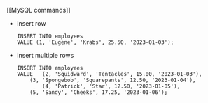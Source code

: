 [[MySQL commands]]

- insert row
	```mySQL
	INSERT INTO employees
	VALUE (1, 'Eugene', 'Krabs', 25.50, '2023-01-03');
	```
- insert multiple rows
	```mysql
	INSERT INTO employees
	VALUE 	(2, 'Squidward', 'Tentacles', 15.00, '2023-01-03'),
		(3, 'Spongebob', 'Squarepants', 12.50, '2023-01-04'),
	        (4, 'Patrick', 'Star', 12.50, '2023-01-05'),
		(5, 'Sandy', 'Cheeks', 17.25, '2023-01-06');
	```
	